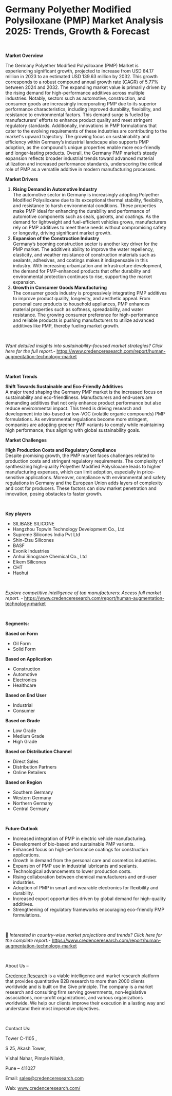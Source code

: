 # Germany Polyether Modified Polysiloxane (PMP) Market Analysis 2025: Trends, Growth & Forecast


<p>&nbsp;</p>
<p><strong>Market Overview</strong></p>
<p>The Germany Polyether Modified Polysiloxane (PMP) Market is experiencing significant growth, projected to increase from USD 84.17 million in 2023 to an estimated USD 139.63 million by 2032. This growth corresponds to a robust compound annual growth rate (CAGR) of 5.77% between 2024 and 2032. The expanding market value is primarily driven by the rising demand for high-performance additives across multiple industries. Notably, sectors such as automotive, construction, and consumer goods are increasingly incorporating PMP due to its superior performance characteristics, including improved durability, flexibility, and resistance to environmental factors. This demand surge is fueled by manufacturers' efforts to enhance product quality and meet stringent regulatory standards. Additionally, innovations in PMP formulations that cater to the evolving requirements of these industries are contributing to the market's upward trajectory. The growing focus on sustainability and efficiency within Germany&rsquo;s industrial landscape also supports PMP adoption, as the compound&rsquo;s unique properties enable more eco-friendly and longer-lasting products. Overall, the Germany PMP market&rsquo;s steady expansion reflects broader industrial trends toward advanced material utilization and increased performance standards, underscoring the critical role of PMP as a versatile additive in modern manufacturing processes.</p>
<p><strong>Market Drivers</strong></p>
<ol>
<li><strong>Rising Demand in Automotive Industry</strong><br data-start="1495" data-end="1498" /> The automotive sector in Germany is increasingly adopting Polyether Modified Polysiloxane due to its exceptional thermal stability, flexibility, and resistance to harsh environmental conditions. These properties make PMP ideal for enhancing the durability and performance of automotive components such as seals, gaskets, and coatings. As the demand for lightweight and fuel-efficient vehicles grows, manufacturers rely on PMP additives to meet these needs without compromising safety or longevity, driving significant market growth.</li>
<li data-start="2038" data-end="2566"><strong data-start="2038" data-end="2080">Expansion of the Construction Industry</strong><br data-start="2080" data-end="2083" /> Germany&rsquo;s booming construction sector is another key driver for the PMP market. The additive&rsquo;s ability to improve the water repellency, elasticity, and weather resistance of construction materials such as sealants, adhesives, and coatings makes it indispensable in this industry. With increasing urbanization and infrastructure development, the demand for PMP-enhanced products that offer durability and environmental protection continues to rise, supporting the market expansion.</li>
<li data-start="2571" data-end="3062"><strong data-start="2571" data-end="2613">Growth in Consumer Goods Manufacturing</strong><br data-start="2613" data-end="2616" /> The consumer goods industry is progressively integrating PMP additives to improve product quality, longevity, and aesthetic appeal. From personal care products to household appliances, PMP enhances material properties such as softness, spreadability, and water resistance. The growing consumer preference for high-performance and reliable products is pushing manufacturers to utilize advanced additives like PMP, thereby fueling market growth.</li>
</ol>
<p><strong>&nbsp;</strong></p>
<p><em>Want detailed insights into sustainability-focused market strategies? Click here for the full report.- </em><a href="https://www.credenceresearch.com/report/human-augmentation-technology-market">https://www.credenceresearch.com/report/human-augmentation-technology-market</a></p>
<p>&nbsp;</p>
<p><strong>Market Trends</strong></p>
<p><strong>Shift Towards Sustainable and Eco-Friendly Additives</strong><br /> A major trend shaping the Germany PMP market is the increased focus on sustainability and eco-friendliness. Manufacturers and end-users are demanding additives that not only enhance product performance but also reduce environmental impact. This trend is driving research and development into bio-based or low-VOC (volatile organic compounds) PMP formulations. As environmental regulations become more stringent, companies are adopting greener PMP variants to comply while maintaining high performance, thus aligning with global sustainability goals.</p>
<p><strong>Market Challenges</strong></p>
<p><strong>High Production Costs and Regulatory Compliance</strong><br data-start="3787" data-end="3790" /> Despite promising growth, the PMP market faces challenges related to production costs and stringent regulatory requirements. The complexity of synthesizing high-quality Polyether Modified Polysiloxane leads to higher manufacturing expenses, which can limit adoption, especially in price-sensitive applications. Moreover, compliance with environmental and safety regulations in Germany and the European Union adds layers of complexity and cost for producers. These factors can slow market penetration and innovation, posing obstacles to faster growth.</p>
<p><strong>&nbsp;</strong></p>
<p><strong>Key players</strong></p>
<ul>
<li>SILIBASE SILICONE</li>
<li>Hangzhou Topwin Technology Development Co., Ltd</li>
<li>Supreme Silicones India Pvt Ltd</li>
<li>Shin-Etsu Silicones</li>
<li>BASF</li>
<li>Evonik Industries</li>
<li>Anhui Sinograce Chemical Co., Ltd</li>
<li>Elkem Silicones</li>
<li>CHT</li>
<li>Haohui</li>
</ul>
<p>&nbsp;</p>
<p><em>Explore competitive intelligence of top manufacturers: Access full market report. - </em><a href="https://www.credenceresearch.com/report/human-augmentation-technology-market">https://www.credenceresearch.com/report/human-augmentation-technology-market</a></p>
<p>&nbsp;</p>
<p><strong>Segments:</strong></p>
<p><strong>Based on Form</strong></p>
<ul>
<li>Oil Form</li>
<li>Solid Form</li>
</ul>
<p><strong>Based on Application</strong></p>
<ul>
<li>Construction</li>
<li>Automotive</li>
<li>Electronics</li>
<li>Healthcare</li>
</ul>
<p><strong>Based on End User</strong></p>
<ul>
<li>Industrial</li>
<li>Consumer</li>
</ul>
<p><strong>Based on Grade</strong></p>
<ul>
<li>Low Grade</li>
<li>Medium Grade</li>
<li>High Grade</li>
</ul>
<p><strong>Based on Distribution Channel</strong></p>
<ul>
<li>Direct Sales</li>
<li>Distribution Partners</li>
<li>Online Retailers</li>
</ul>
<p><strong>Based on Region</strong></p>
<ul>
<li>Southern Germany</li>
<li>Western Germany</li>
<li>Northern Germany</li>
<li>Central Germany</li>
</ul>
<p>&nbsp;</p>
<p><strong>Future Outlook </strong></p>
<ul>
<li>Increased integration of PMP in electric vehicle manufacturing.</li>
<li>Development of bio-based and sustainable PMP variants.</li>
<li>Enhanced focus on high-performance coatings for construction applications.</li>
<li>Growth in demand from the personal care and cosmetics industries.</li>
<li>Expansion of PMP use in industrial lubricants and sealants.</li>
<li>Technological advancements to lower production costs.</li>
<li>Rising collaboration between chemical manufacturers and end-user industries.</li>
<li>Adoption of PMP in smart and wearable electronics for flexibility and durability.</li>
<li>Increased export opportunities driven by global demand for high-quality additives.</li>
<li>Strengthening of regulatory frameworks encouraging eco-friendly PMP formulations.</li>
</ul>
<p><strong>&nbsp;</strong></p>
<p>📌 <em>Interested in country-wise market projections and trends? Click here for the complete report.- </em><a href="https://www.credenceresearch.com/report/human-augmentation-technology-market">https://www.credenceresearch.com/report/human-augmentation-technology-market</a></p>
<p>&nbsp;</p>
<p>About Us &ndash;</p>
<p><a href="https://www.credenceresearch.com/">Credence Research</a> is a viable intelligence and market research platform that provides quantitative B2B research to more than 2000 clients worldwide and is built on the Give principle. The company is a market research and consulting firm serving governments, non-legislative associations, non-profit organizations, and various organizations worldwide. We help our clients improve their execution in a lasting way and understand their most imperative objectives.</p>
<p>&nbsp;</p>
<p>Contact Us:</p>
<p>Tower C-1105 ,</p>
<p>S 25, Akash Tower,</p>
<p>Vishal Nahar, Pimple Nilakh,</p>
<p>Pune &ndash; 411027</p>
<p>Email: <a href="mailto:sales@credenceresearch.com">sales@credenceresearch.com</a></p>
<p>Web: <a href="http://www.credenceresearch.com/">www.credenceresearch.com/</a></p>
